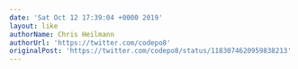 ```yaml
---
date: 'Sat Oct 12 17:39:04 +0000 2019'
layout: like
authorName: Chris Heilmann
authorUrl: 'https://twitter.com/codepo8'
originalPost: 'https://twitter.com/codepo8/status/1183074620959838213'
---
```

